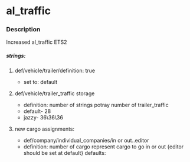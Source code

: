 al_traffic
==========

### Description

Increased al_traffic ETS2

##### strings:

1. def/vehicle/trailer/definition: true
	* set to: default

2. def/vehicle/trailer_traffic storage
	* definition: number of strings potray number of 
trailer_traffic
	* default- 28
	* jazzy- 36\36\36

3. new cargo assignments:
	* def/company/individual_companies/in or out..editor
	* definition: number of cargo represent cargo to go in or out
             {editor should be set at default} <prefab issue>
defaults:
            
